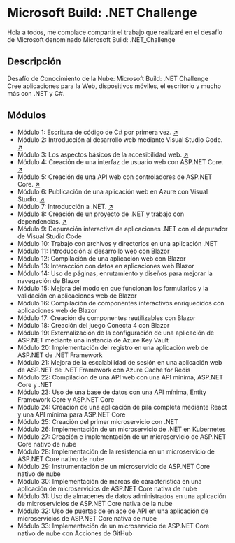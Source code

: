 # Microsoft Build: .NET Challenge

Hola a todos, me complace compartir el trabajo que realizaré en el desafío de Microsoft denominado Microsoft Build: .NET_Challenge

## Descripción
Desafío de Conocimiento de la Nube: Microsoft Build: .NET Challenge <br/>
Cree aplicaciones para la Web, dispositivos móviles, el escritorio y mucho más con .NET y C#.

## Módulos
- Módulo 1: Escritura de código de C# por primera vez. [↗](https://github.com/BrathKennet/Microsoft_Build-.NET_Challenge/tree/master/modulo-1)
- Módulo 2: Introducción al desarrollo web mediante Visual Studio Code. [↗](https://github.com/BrathKennet/Microsoft_Build-.NET_Challenge/tree/master/modulo-2)
- Módulo 3: Los aspectos básicos de la accesibilidad web. [↗](https://github.com/BrathKennet/Microsoft_Build-.NET_Challenge/tree/master/modulo-3)
- Módulo 4: Creación de una interfaz de usuario web con ASP.NET Core. [↗](https://github.com/BrathKennet/Microsoft_Build-.NET_Challenge/tree/master/modulo-4)
- Módulo 5: Creación de una API web con controladores de ASP.NET Core. [↗](https://github.com/BrathKennet/Microsoft_Build-.NET_Challenge/tree/master/modulo-5)
- Módulo 6: Publicación de una aplicación web en Azure con Visual Studio. [↗](https://github.com/BrathKennet/Microsoft_Build-.NET_Challenge/tree/master/modulo-6)
- Módulo 7: Introducción a .NET. [↗](https://github.com/BrathKennet/Microsoft_Build-.NET_Challenge/tree/master/modulo-7)
- Módulo 8: Creación de un proyecto de .NET y trabajo con dependencias. [↗](https://github.com/BrathKennet/Microsoft_Build-.NET_Challenge/tree/master/modulo-8)
- Módulo 9: Depuración interactiva de aplicaciones .NET con el depurador de Visual Studio Code
- Módulo 10: Trabajo con archivos y directorios en una aplicación .NET
- Módulo 11: Introducción al desarrollo web con Blazor
- Módulo 12: Compilación de una aplicación web con Blazor
- Módulo 13: Interacción con datos en aplicaciones web Blazor
- Módulo 14: Uso de páginas, enrutamiento y diseños para mejorar la navegación de Blazor
- Módulo 15: Mejora del modo en que funcionan los formularios y la validación en aplicaciones web de Blazor
- Módulo 16: Compilación de componentes interactivos enriquecidos con aplicaciones web de Blazor
- Módulo 17: Creación de componentes reutilizables con Blazor
- Módulo 18: Creación del juego Conecta 4 con Blazor
- Módulo 19: Externalización de la configuración de una aplicación de ASP.NET mediante una instancia de Azure Key Vault
- Módulo 20: Implementación del registro en una aplicación web de ASP.NET de .NET Framework
- Módulo 21: Mejora de la escalabilidad de sesión en una aplicación web de ASP.NET de .NET Framework con Azure Cache for Redis
- Módulo 22: Compilación de una API web con una API mínima, ASP.NET Core y .NET
- Módulo 23: Uso de una base de datos con una API mínima, Entity Framework Core y ASP.NET Core
- Módulo 24: Creación de una aplicación de pila completa mediante React y una API mínima para ASP.NET Core
- Módulo 25: Creación del primer microservicio con .NET
- Módulo 26: Implementación de un microservicio de .NET en Kubernetes
- Módulo 27: Creación e implementación de un microservicio de ASP.NET Core nativo de nube
- Módulo 28: Implementación de la resistencia en un microservicio de ASP.NET Core nativo de nube
- Módulo 29: Instrumentación de un microservicio de ASP.NET Core nativo de nube
- Módulo 30: Implementación de marcas de característica en una aplicación de microservicios de ASP.NET Core nativa de nube
- Módulo 31: Uso de almacenes de datos administrados en una aplicación de microservicios de ASP.NET Core nativa de la nube
- Módulo 32: Uso de puertas de enlace de API en una aplicación de microservicios de ASP.NET Core nativa de nube
- Módulo 33: Implementación de un microservicio de ASP.NET Core nativo de nube con Acciones de GitHub
